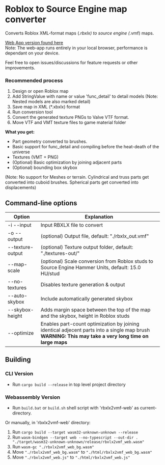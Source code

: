 # Roblox to Source Engine map converter

Converts Roblox XML-format maps (*.rbxlx) to source engine (*.vmf) maps.

[Web App version found here](https://sentientturtle.github.io/rbxlx2vmf.html)  
Note: The web-app runs entirely in your local browser, performance is dependant on your device.

Feel free to open issues/discussions for feature requests or other improvements.

### Recommended process

1. Design or open Roblox map
2. Add StringValue with name or value 'func_detail' to detail models (Note: Nested models are also marked detail)
3. Save map in XML (*.xbxlx) format
4. Run conversion tool
5. Convert the generated texture PNGs to Valve VTF format.
6. Move VTF and VMT texture files to game material folder

**What you get:**

* Part geometry converted to brushes.
* Basic support for func_detail and compiling before the heat-death of the universe
* Textures (VMT + PNG)
* (Optional) Basic optimization by joining adjacent parts
* (Optional) bounding box skybox

(Note: No support for Meshes or terrain. Cylindrical and truss parts get converted into cuboid brushes. Spherical parts get converted into displacements)

## Command-line options

| Option                    | Explanation                                                                                                                                               |
|---------------------------|-----------------------------------------------------------------------------------------------------------------------------------------------------------|
| -i --input <FILE>         | Input RBXLX file to convert                                                                                                                               |
| -o --output <FILE>        | (optional) Output file, default: "./rbxlx_out.vmf"                                                                                                                                                                                       |
| --texture-output <FOLDER> | (optional) Texture output folder, default: "./textures-out/"                                                                                              |
| --map-scale <scale>       | (optional) Scale conversion from Roblox studs to Source Engine Hammer Units, default: 15.0 HU/stud                                                        |
| --no-textures             | Disables texture generation & output                                                                                                                      |
| --auto-skybox             | Include automatically generated skybox                                                                                                                    |
| --skybox-height <height>  | Adds margin space between the top of the map and the skybox, height in Roblox studs                                                                       |
| --optimize                | Enables part-count optimization by joining identical adjecent parts into a single map brush<br/>**WARNING: This may take a very long time on large maps** |


## Building

### CLI Version

* Run `cargo build --release` in top level project directory

### Webassembly Version

* Run `build.bat` or `build.sh` shell script with 'rbxlx2vmf-web' as current-directory.

Or manually, in 'rbxlx2vmf-web' directory:

1. Run `cargo build --target wasm32-unknown-unknown --release`
2. Run `wasm-bindgen --target web --no-typescript --out-dir . "./target/wasm32-unknown-unknown/release/rbxlx2vmf_web.wasm"`
3. Run `wasm-gc "./rbxlx2vmf_web_bg.wasm"`
4. Move `"./rbxlx2vmf_web_bg.wasm"` to `"./html/rbxlx2vmf_web_bg.wasm"`
4. Move `"./rbxlx2vmf_web.js"` to `"./html/rbxlx2vmf_web.js"`
